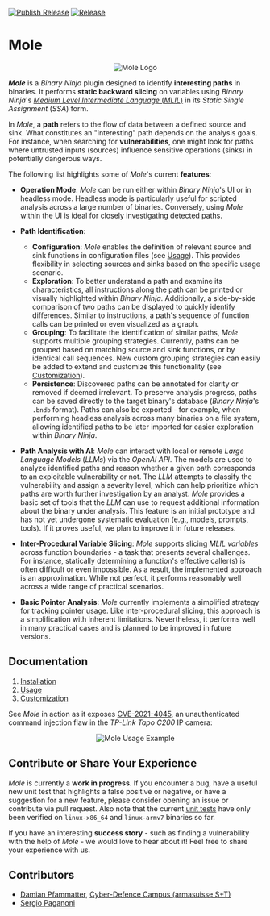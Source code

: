 [![Publish Release](https://github.com/pdamian/mole/actions/workflows/release.yml/badge.svg)](https://github.com/pdamian/mole/actions/workflows/release.yml)
[![Release](https://img.shields.io/github/v/release/cyber-defence-campus/mole)](https://img.shields.io/github/v/release/cyber-defence-campus/mole)
# Mole

<p align="center">
  <img src="https://i.postimg.cc/mrcXH34C/image-1.png" alt="Mole Logo"/>
</p>

**_Mole_** is a *Binary Ninja* plugin designed to identify **interesting paths** in binaries. It performs **static backward slicing** on variables using *Binary Ninja*'s [*Medium Level Intermediate Language* (*MLIL*)](https://docs.binary.ninja/dev/bnil-mlil.html) in its *Static Single Assignment* (*SSA*) form.

In *Mole*, a **path** refers to the flow of data between a defined source and sink. What constitutes an "interesting" path depends on the analysis goals. For instance, when searching for **vulnerabilities**, one might look for paths where untrusted inputs (sources) influence sensitive operations (sinks) in potentially dangerous ways.

The following list highlights some of *Mole*'s current **features**:
- **Operation Mode**: *Mole* can be run either within *Binary Ninja*'s UI or in headless mode. Headless mode is particularly useful for scripted analysis across a large number of binaries. Conversely, using *Mole* within the UI is ideal for closely investigating detected paths.
- **Path Identification**:
  - **Configuration**: *Mole* enables the definition of relevant source and sink functions in configuration files (see [Usage](./docs/02-Usage.md#definition-of-source-and-sink-functions)). This provides flexibility in selecting sources and sinks based on the specific usage scenario.
  - **Exploration**: To better understand a path and examine its characteristics, all instructions along the path can be printed or visually highlighted within *Binary Ninja*. Additionally, a side-by-side comparison of two paths can be displayed to quickly identify differences. Similar to instructions, a path's sequence of function calls can be printed or even visualized as a graph.
  - **Grouping**: To facilitate the identification of similar paths, *Mole* supports multiple grouping strategies. Currently, paths can be grouped based on matching source and sink functions, or by identical call sequences. New custom grouping strategies can easily be added to extend and customize this functionality (see [Customization](./docs/03-Customization.md#path-grouping-strategy)).
  - **Persistence**: Discovered paths can be annotated for clarity or removed if deemed irrelevant. To preserve analysis progress, paths can be saved directly to the target binary's database (*Binary Ninja*'s `.bndb` format). Paths can also be exported - for example, when performing headless analysis across many binaries on a file system, allowing identified paths to be later imported for easier exploration within *Binary Ninja*.
- **Path Analysis with AI**: *Mole* can interact with local or remote *Large Language Models* (*LLMs*) via the *OpenAI API*. The models are used to analyze identified paths and reason whether a given path corresponds to an exploitable vulnerability or not. The *LLM* attempts to classify the vulnerability and assign a severity level, which can help prioritize which paths are worth further investigation by an analyst. *Mole* provides a basic set of tools that the *LLM* can use to request additional information about the binary under analysis. This feature is an initial prototype and has not yet undergone systematic evaluation (e.g., models, prompts, tools). If it proves useful, we plan to improve it in future releases.

- **Inter-Procedural Variable Slicing**: *Mole* supports slicing *MLIL variables* across function boundaries - a task that presents several challenges. For instance, statically determining a function's effective caller(s) is often difficult or even impossible. As a result, the implemented approach is an approximation. While not perfect, it performs reasonably well across a wide range of practical scenarios.
- **Basic Pointer Analysis**: *Mole* currently implements a simplified strategy for tracking pointer usage. Like inter-procedural slicing, this approach is a simplification with inherent limitations. Nevertheless, it performs well in many practical cases and is planned to be improved in future versions.

## Documentation
1. [Installation](./docs/01-Installation.md)
2. [Usage](./docs/02-Usage.md)
3. [Customization](./docs/03-Customization.md)

See *Mole* in action as it exposes [CVE-2021-4045](https://www.hacefresko.com/posts/tp-link-tapo-c200-unauthenticated-rce), an unauthenticated command injection flaw in the *TP-Link Tapo C200* IP camera:
<p align="center">
  <img src="https://i.postimg.cc/Vv8sMH8L/uhttpd-usage-ai.gif" alt="Mole Usage Example"/>
</p>

## Contribute or Share Your Experience
*Mole* is currently a **work in progress**. If you encounter a bug, have a useful new unit test that highlights a false positive or negative, or have a suggestion for a new feature, please consider opening an issue or contribute via pull request. Also note that the current [unit tests](./test/src/) have only been verified on `linux-x86_64` and `linux-armv7` binaries so far.

If you have an interesting **success story** - such as finding a vulnerability with the help of *Mole* - we would love to hear about it! Feel free to share your experience with us.

## Contributors
- [Damian Pfammatter](https://github.com/pdamian), [Cyber-Defence Campus (armasuisse S+T)](https://www.cydcampus.admin.ch/en)
- [Sergio Paganoni](https://github.com/wizche)
